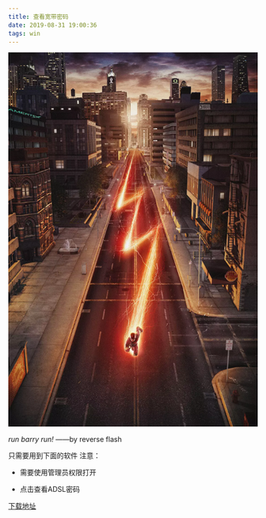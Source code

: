 ```yaml
---
title: 查看宽带密码
date: 2019-08-31 19:00:36
tags: win
---
```

![flash](查看宽带密码/p2213802125.webp "the flash")

*run barry run!* ——by reverse flash


只需要用到下面的软件
注意：
- 需要使用管理员权限打开

- 点击查看ADSL密码


[下载地址](source/download/lanpassword.zip)
